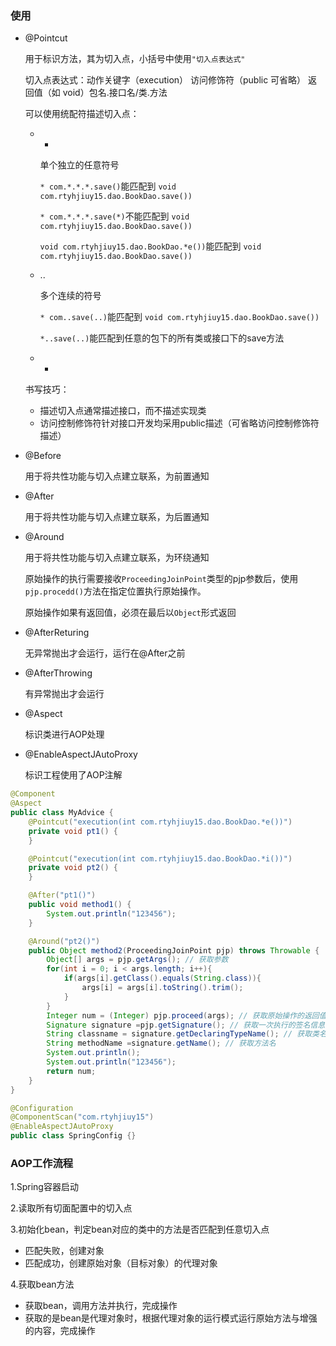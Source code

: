 ### 使用

* @Pointcut

  用于标识方法，其为切入点，小括号中使用`"切入点表达式"`

  切入点表达式：动作关键字（execution） 访问修饰符（public 可省略） 返回值（如 void）包名.接口名/类.方法

  可以使用统配符描述切入点：

  * *

    单个独立的任意符号

    `* com.*.*.*.save()`能匹配到 `void com.rtyhjiuy15.dao.BookDao.save())`

    `* com.*.*.*.save(*)`不能匹配到 `void com.rtyhjiuy15.dao.BookDao.save())`

    `void com.rtyhjiuy15.dao.BookDao.*e())`能匹配到 `void com.rtyhjiuy15.dao.BookDao.save())`

  * .. 

    多个连续的符号

    `* com..save(..)`能匹配到 `void com.rtyhjiuy15.dao.BookDao.save())`

    `*..save(..)`能匹配到任意的包下的所有类或接口下的save方法

  * +

  书写技巧：

  * 描述切入点通常描述接口，而不描述实现类
  * 访问控制修饰符针对接口开发均采用public描述（可省略访问控制修饰符描述）

* @Before

  用于将共性功能与切入点建立联系，为前置通知

* @After

  用于将共性功能与切入点建立联系，为后置通知

* @Around

  用于将共性功能与切入点建立联系，为环绕通知

  原始操作的执行需要接收`ProceedingJoinPoint`类型的pjp参数后，使用`pjp.procedd()`方法在指定位置执行原始操作。

  原始操作如果有返回值，必须在最后以`Object`形式返回

* @AfterReturing

  无异常抛出才会运行，运行在@After之前

* @AfterThrowing

  有异常抛出才会运行

* @Aspect

  标识类进行AOP处理

* @EnableAspectJAutoProxy

  标识工程使用了AOP注解

```java
@Component
@Aspect
public class MyAdvice {
    @Pointcut("execution(int com.rtyhjiuy15.dao.BookDao.*e())")
    private void pt1() {
    }

    @Pointcut("execution(int com.rtyhjiuy15.dao.BookDao.*i())")
    private void pt2() {
    }

    @After("pt1()")
    public void method1() {
        System.out.println("123456");
    }

    @Around("pt2()")
    public Object method2(ProceedingJoinPoint pjp) throws Throwable {
        Object[] args = pjp.getArgs(); // 获取参数
        for(int i = 0; i < args.length; i++){
            if(args[i].getClass().equals(String.class)){
                args[i] = args[i].toString().trim();
            }
        }
        Integer num = (Integer) pjp.proceed(args); // 获取原始操作的返回值
        Signature signature =pjp.getSignature(); // 获取一次执行的签名信息，即封装了所有信息的对象
        String classname = signature.getDeclaringTypeName(); // 获取类名
        String methodName =signature.getName(); // 获取方法名
        System.out.println();
        System.out.println("123456");
        return num;
    }
}
```

```java
@Configuration
@ComponentScan("com.rtyhjiuy15")
@EnableAspectJAutoProxy
public class SpringConfig {}
```

### AOP工作流程

1.Spring容器启动

2.读取所有切面配置中的切入点

3.初始化bean，判定bean对应的类中的方法是否匹配到任意切入点

* 匹配失败，创建对象
* 匹配成功，创建原始对象（目标对象）的代理对象

4.获取bean方法

* 获取bean，调用方法并执行，完成操作
* 获取的是bean是代理对象时，根据代理对象的运行模式运行原始方法与增强的内容，完成操作

